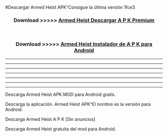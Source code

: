 #Descargar Armed Heist  APK^Consigue la última versión 1fce3



<div align="center">
<h3>Download >>>>> <a href="https://es-sites.web.app/?es= Armed Heist ">Armed Heist  Descargar A P K Premium</a></h3><br>

<h3>Download >>>>> <a href="https://es-sites.web.app/?es= Armed Heist ">Armed Heist  Instalador de A P K para Android</a></h3>
</div>


----------------------------------------------------------

----------------------------------------------------------

----------------------------------------------------------

----------------------------------------------------------

----------------------------------------------------------

----------------------------------------------------------

----------------------------------------------------------

Descarga Armed Heist  APK.MOD para Android gratis.

Descarga la aplicación. Armed Heist  APK^El nombre es la versión para Android.

Descarga Armed Heist  A P K [Sin anuncios]

Descarga Armed Heist  gratuita del mod para Android.


